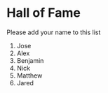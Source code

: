 # Hall of Fame
Please add your name to this list

1. Jose
2. Alex
3. Benjamin
4. Nick
5. Matthew
6. Jared

